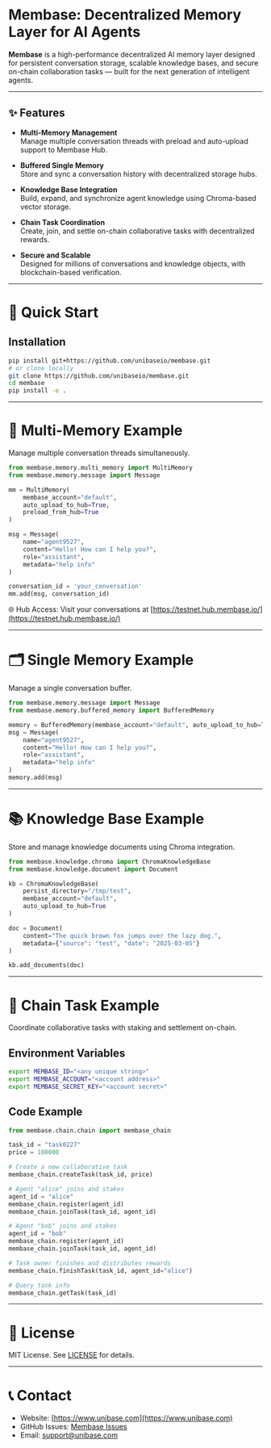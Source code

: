 
# Membase: Decentralized Memory Layer for AI Agents

**Membase** is a high-performance decentralized AI memory layer designed for persistent conversation storage, scalable knowledge bases, and secure on-chain collaboration tasks — built for the next generation of intelligent agents.

---

## ✨ Features

- **Multi-Memory Management**  
  Manage multiple conversation threads with preload and auto-upload support to Membase Hub.

- **Buffered Single Memory**  
  Store and sync a conversation history with decentralized storage hubs.

- **Knowledge Base Integration**  
  Build, expand, and synchronize agent knowledge using Chroma-based vector storage.

- **Chain Task Coordination**  
  Create, join, and settle on-chain collaborative tasks with decentralized rewards.

- **Secure and Scalable**  
  Designed for millions of conversations and knowledge objects, with blockchain-based verification.

---

# 🚀 Quick Start

## Installation

```bash
pip install git+https://github.com/unibaseio/membase.git
# or clone locally
git clone https://github.com/unibaseio/membase.git
cd membase
pip install -e .
```

---

# 🧠 Multi-Memory Example

Manage multiple conversation threads simultaneously.

```python
from membase.memory.multi_memory import MultiMemory
from membase.memory.message import Message

mm = MultiMemory(
    membase_account="default",
    auto_upload_to_hub=True,
    preload_from_hub=True
)

msg = Message(
    name="agent9527",
    content="Hello! How can I help you?",
    role="assistant",
    metadata="help info"
)

conversation_id = 'your_conversation'
mm.add(msg, conversation_id)
```

🌐 Hub Access: Visit your conversations at [https://testnet.hub.membase.io/](https://testnet.hub.membase.io/)

---

# 🗂️ Single Memory Example

Manage a single conversation buffer.

```python
from membase.memory.message import Message
from membase.memory.buffered_memory import BufferedMemory

memory = BufferedMemory(membase_account="default", auto_upload_to_hub=True)
msg = Message(
    name="agent9527",
    content="Hello! How can I help you?",
    role="assistant",
    metadata="help info"
)
memory.add(msg)
```

---

# 📚 Knowledge Base Example

Store and manage knowledge documents using Chroma integration.

```python
from membase.knowledge.chroma import ChromaKnowledgeBase
from membase.knowledge.document import Document

kb = ChromaKnowledgeBase(
    persist_directory="/tmp/test",
    membase_account="default",
    auto_upload_to_hub=True
)

doc = Document(
    content="The quick brown fox jumps over the lazy dog.",
    metadata={"source": "test", "date": "2025-03-05"}
)

kb.add_documents(doc)
```

---

# 🔗 Chain Task Example

Coordinate collaborative tasks with staking and settlement on-chain.

## Environment Variables

```bash
export MEMBASE_ID="<any unique string>"
export MEMBASE_ACCOUNT="<account address>"
export MEMBASE_SECRET_KEY="<account secret>"
```

## Code Example

```python
from membase.chain.chain import membase_chain

task_id = "task0227"
price = 100000

# Create a new collaborative task
membase_chain.createTask(task_id, price)

# Agent "alice" joins and stakes
agent_id = "alice"
membase_chain.register(agent_id)
membase_chain.joinTask(task_id, agent_id)

# Agent "bob" joins and stakes
agent_id = "bob"
membase_chain.register(agent_id)
membase_chain.joinTask(task_id, agent_id)

# Task owner finishes and distributes rewards
membase_chain.finishTask(task_id, agent_id="alice")

# Query task info
membase_chain.getTask(task_id)
```

---

# 📜 License

MIT License. See [LICENSE](./LICENSE) for details.

---

# 📞 Contact

- Website: [https://www.unibase.com](https://www.unibase.com)
- GitHub Issues: [Membase Issues](https://github.com/unibaseio/membase/issues)
- Email: <support@unibase.com>
